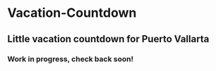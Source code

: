 # Vacation-Countdown

## Little vacation countdown for Puerto Vallarta

### Work in progress, check back soon!